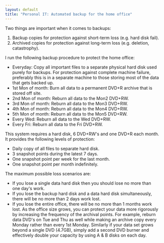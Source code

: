 ```yaml
---
layout: default
title: "Personal IT: Automated backup for the home office"
---
```


Two things are important when it comes to backups:
1. Backup copies for protection against short-term loss (e.g. hard disk fail).
2. Archived copies for protection against long-term loss (e.g. deletion, catastrophy).

I run the following backup procedure to protect the home office:
* Everyday: Copy all important files to a separate physical hard disk used purely for backups. For protection against complete machine failure, preferably this is in a separate machine to those storing most of the data that gets backed up.
* 1st Mon of month: Burn all data to a permanent DVD+R archive that is stored off site.
* 2nd Mon of month: Reburn all data to the Mon2 DVD+RW.
* 3rd Mon of month: Reburn all data to the Mon3 DVD+RW.
* 4th Mon of month: Reburn all data to the Mon4 DVD+RW.
* 5th Mon of month: Reburn all data to the Mon5 DVD+RW.
* Every Wed: Reburn all data to the Wed DVD+RW.
* Every Fri: Reburn all data to the Fri DVD+RW.

This system requires a hard disk, 6 DVD+RW's and one DVD+R each month. It provides the following levels of protection:
* Daily copy of all files to separate hard disk.
* 3 snapshot points during the latest 7 days.
* One snapshot point per week for the last month.
* One snapshot point per month indefinitely.

The maximum possible loss scenarios are:
* If you lose a single data hard disk then you should lose no more than one day's work.
* If you lose the backup hard disk and a data hard disk simultaneously, there will be no more than 2 days work lost.
* If you lose the entire office, there will be no more than 1 months work lost. As the office size grows, you can protect your data more rigorously by increasing the frequency of the archival points. For example, reburn data DVD's on Tue and Thu as well while making an archive copy every Monday rather than every 1st Monday. Similarly if your data set grows beyond a single DVD (4.7GB), simply add a second DVD burner and effectively double your capacity by using A &amp; B disks on each day.
